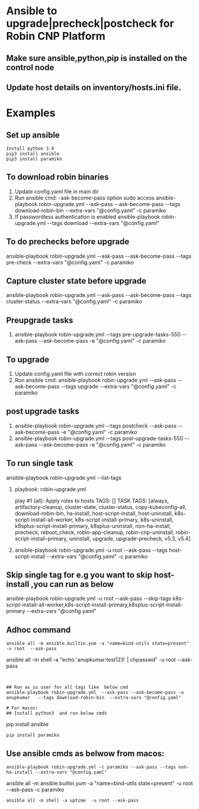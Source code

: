 # Ansible to upgrade|precheck|postcheck for Robin CNP Platform 
## Make sure ansible,python,pip is installed on the control node
## Update host details on inventory/hosts.ini file. 

# Examples

## Set up ansible
```
Install python 3.9
pip3 install ansible
pip3 install paramiko
```
   
## To download robin binaries
1. Update config.yaml file in main dir
2. Run ansible cmd:
   -ask-become-pass option sudo access
   ansible-playbook robin-upgrade.yml  --ask-pass --ask-become-pass --tags download-robin-bin --extra-vars "@config.yaml" -c paramiko
3. If passwordless authentication is enabled
   ansible-playbook robin-upgrade.yml --tags download --extra-vars "@config.yaml"     
  


## To do prechecks before upgrade
  ansible-playbook robin-upgrade.yml  --ask-pass --ask-become-pass --tags pre-check --extra-vars "@config.yaml" -c paramiko

## Capture cluster state before upgrade
  ansible-playbook robin-upgrade.yml  --ask-pass --ask-become-pass --tags cluster-status --extra-vars "@config.yaml" -c paramiko 

## Preupgrade tasks
1. ansible-playbook robin-upgrade.yml  --tags pre-upgrade-tasks-550  --ask-pass --ask-become-pass -e "@config.yaml" -c paramiko 

## To upgrade
1. Update config.yaml file with correct robin version
2. Run ansible cmd:
   ansible-playbook robin-upgrade.yml  --ask-pass --ask-become-pass --tags upgrade --extra-vars "@config.yaml" -c paramiko

## post upgrade tasks
1. ansible-playbook robin-upgrade.yml  --tags postcheck  --ask-pass --ask-become-pass -e "@config.yaml" -c paramiko
2. ansible-playbook robin-upgrade.yml  --tags post-upgrade-tasks-550  --ask-pass --ask-become-pass -e "@config.yaml" -c paramiko


## To run single task
ansible-playbook robin-upgrade.yml --list-tags

1. playbook: robin-upgrade.yml

   play #1 (all): Apply roles to hosts	TAGS: []
      TASK TAGS: [always, artifactory-cleanup, cluster-state, cluster-status, copy-kubeconfig-all, download-robin-bin, ha-install, host-script-install, host-uninstall, k8s-script-install-all-worker, k8s-script-install-primary, k8s-uninstall, k8splus-script-install-primary, k8splus-uninstall, non-ha-install, precheck, reboot_check, robin-app-cleanup, robin-cnp-uninstall, robin-script-install-primary, uninstall, upgrade, upgrade-precheck, v5.3, v5.4]

2. ansible-playbook robin-upgrade.yml -u root --ask-pass --tags host-script-install  --extra-vars "@config.yaml" -c paramiko



## Skip single tag for e.g you want to skip host-install ,you can run as below
ansible-playbook robin-upgrade.yml -u root --ask-pass --skip-tags k8s-script-install-all-worker,k8s-script-install-primary,k8splus-script-install-primary --extra-vars "@config.yaml"

## Adhoc command
```
ansible all -m ansible.builtin.yum -a "name=bind-utils state=present" -u root  --ask-pass
```
ansible all -m shell -a "echo 'anupkumar:test123' | chpasswd" -u root --ask-pass
```


## Run as su user for all tags like  below cmd
ansible-playbook robin-upgrade.yml  --ask-pass --ask-become-pass -u anupkumar   --tags download-robin-bin  --extra-vars "@config.yaml"

# For macos:
## Install python3  and run below cmds
```
pip install ansible
```
pip install paramiko
```

## Use ansible cmds as belwow from macos:
```
ansible-playbook robin-upgrade.yml -c paramiko --ask-pass --tags non-ha-install --extra-vars "@config.yaml"
```
ansible all -m ansible.builtin.yum -a "name=bind-utils state=present" -u root  --ask-pass -c paramiko
```
ansible all -m shell -a uptime  -u root --ask-pass
```
